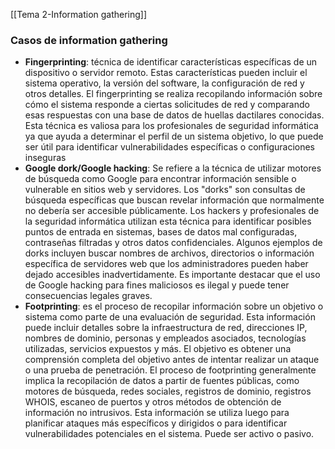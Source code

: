 [[Tema 2-Information gathering]]

### Casos de information gathering

+ **Fingerprinting**: técnica de identificar características específicas de un dispositivo o servidor remoto. Estas características pueden incluir el sistema operativo, la versión del software, la configuración de red y otros detalles. El fingerprinting se realiza recopilando información sobre cómo el sistema responde a ciertas solicitudes de red y comparando esas respuestas con una base de datos de huellas dactilares conocidas. Esta técnica es valiosa para los profesionales de seguridad informática ya que ayuda a determinar el perfil de un sistema objetivo, lo que puede ser útil para identificar vulnerabilidades específicas o configuraciones inseguras
+ **Google dork/Google hacking**: Se refiere a la técnica de utilizar motores de búsqueda como Google para encontrar información sensible o vulnerable en sitios web y servidores. Los "dorks" son consultas de búsqueda específicas que buscan revelar información que normalmente no debería ser accesible públicamente. Los hackers y profesionales de la seguridad informática utilizan esta técnica para identificar posibles puntos de entrada en sistemas, bases de datos mal configuradas, contraseñas filtradas y otros datos confidenciales. Algunos ejemplos de dorks incluyen buscar nombres de archivos, directorios o información específica de servidores web que los administradores pueden haber dejado accesibles inadvertidamente. Es importante destacar que el uso de Google hacking para fines maliciosos es ilegal y puede tener consecuencias legales graves.
+ **Footprinting**: es el proceso de recopilar información sobre un objetivo o sistema como parte de una evaluación de seguridad. Esta información puede incluir detalles sobre la infraestructura de red, direcciones IP, nombres de dominio, personas y empleados asociados, tecnologías utilizadas, servicios expuestos y más. El objetivo es obtener una comprensión completa del objetivo antes de intentar realizar un ataque o una prueba de penetración. El proceso de footprinting generalmente implica la recopilación de datos a partir de fuentes públicas, como motores de búsqueda, redes sociales, registros de dominio, registros WHOIS, escaneo de puertos y otros métodos de obtención de información no intrusivos. Esta información se utiliza luego para planificar ataques más específicos y dirigidos o para identificar vulnerabilidades potenciales en el sistema. Puede ser activo o pasivo.